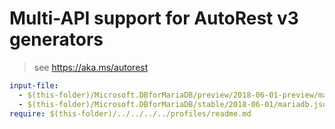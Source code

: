 # Multi-API support for AutoRest v3 generators

> see https://aka.ms/autorest

``` yaml $(enable-multi-api)
input-file:
  - $(this-folder)/Microsoft.DBforMariaDB/preview/2018-06-01-preview/mariadb.json
  - $(this-folder)/Microsoft.DBforMariaDB/stable/2018-06-01/mariadb.json
require: $(this-folder)/../../../../profiles/readme.md
```
